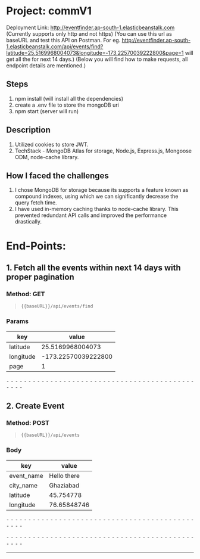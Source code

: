 # Project: commV1

Deployment Link: http://eventfinder.ap-south-1.elasticbeanstalk.com (Currently supports only http and not https)
(You can use this url as baseURL and test this API on Postman. For eg. http://eventfinder.ap-south-1.elasticbeanstalk.com/api/events/find?latitude=25.5169968004073&longitude=-173.22570039222800&page=1 will get all the for next 14 days.)
(Below you will find how to make requests, all endpoint details are mentioned.)

## Steps

1. npm install  (will install all the dependencies)
2. create a .env file to store the mongoDB uri
3. npm start (server will run)


## Description




1. Utilized cookies to store JWT.
2. TechStack - MongoDB Atlas for storage, Node.js, Express.js, Mongoose ODM, node-cache library.

## How I faced the challenges

1. I chose MongoDB for storage because its supports a feature known as compound indexes, using which we can significantly decrease the query fetch time.
2. I have used in-memory caching thanks to node-cache library. This prevented redundant API calls and improved the performance drastically.


# End-Points:

## 1. Fetch all the events within next 14 days with proper pagination
### Method: GET
>```
>{{baseURL}}/api/events/find
>```

### Params

| key    | value |
| -------- | ------- |
| latitude  | 25.5169968004073    |
| longitude | -173.22570039222800     |
| page    | 1    |

⁃ ⁃ ⁃ ⁃ ⁃ ⁃ ⁃ ⁃ ⁃ ⁃ ⁃ ⁃ ⁃ ⁃ ⁃ ⁃ ⁃ ⁃ ⁃ ⁃ ⁃ ⁃ ⁃ ⁃ ⁃ ⁃ ⁃ ⁃ ⁃ ⁃ ⁃ ⁃ ⁃ ⁃ ⁃ ⁃ ⁃ ⁃ ⁃ ⁃ ⁃ ⁃ ⁃ ⁃ ⁃ ⁃ ⁃

## 2. Create Event
### Method: POST
>```
>{{baseURL}}/api/events
>```

### Body

| key    | value |
| -------- | ------- |
| event_name | Hello there    |
| city_name    | Ghaziabad    |
| latitude    | 45.754778    |
| longitude   |  76.65848746   |

⁃ ⁃ ⁃ ⁃ ⁃ ⁃ ⁃ ⁃ ⁃ ⁃ ⁃ ⁃ ⁃ ⁃ ⁃ ⁃ ⁃ ⁃ ⁃ ⁃ ⁃ ⁃ ⁃ ⁃ ⁃ ⁃ ⁃ ⁃ ⁃ ⁃ ⁃ ⁃ ⁃ ⁃ ⁃ ⁃ ⁃ ⁃ ⁃ ⁃ ⁃ ⁃ ⁃ ⁃ ⁃ ⁃ ⁃


⁃ ⁃ ⁃ ⁃ ⁃ ⁃ ⁃ ⁃ ⁃ ⁃ ⁃ ⁃ ⁃ ⁃ ⁃ ⁃ ⁃ ⁃ ⁃ ⁃ ⁃ ⁃ ⁃ ⁃ ⁃ ⁃ ⁃ ⁃ ⁃ ⁃ ⁃ ⁃ ⁃ ⁃ ⁃ ⁃ ⁃ ⁃ ⁃ ⁃ ⁃ ⁃ ⁃ ⁃ ⁃ ⁃ ⁃
_________________________________________________


